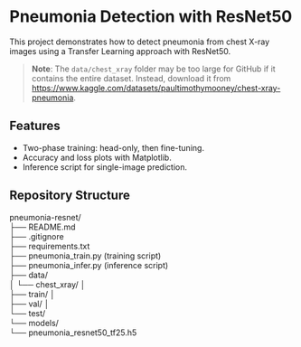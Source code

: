 # Pneumonia Detection with ResNet50

This project demonstrates how to detect pneumonia from chest X-ray images using a Transfer Learning approach with ResNet50. 

> **Note**: The `data/chest_xray` folder may be too large for GitHub if it contains the entire dataset. Instead, download it from https://www.kaggle.com/datasets/paultimothymooney/chest-xray-pneumonia.
> 
## Features
- Two-phase training: head-only, then fine-tuning.
- Accuracy and loss plots with Matplotlib.
- Inference script for single-image prediction.

## Repository Structure  
pneumonia-resnet/  
├── README.md  
├── .gitignore  
├── requirements.txt  
├── pneumonia_train.py (training script)  
├── pneumonia_infer.py (inference script)  
├── data/  
│ └── chest_xray/ │  
      ├── train/ │  
      ├── val/ │  
      └── test/  
└── models/  
      └── pneumonia_resnet50_tf25.h5  
 

